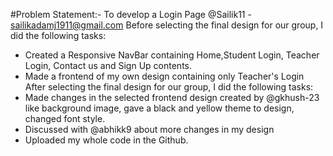 #Problem Statement:- To develop a Login Page
@Sailik11 - sailikadamj1911@gmail.com
Before selecting the final design for our group, I did the following tasks:
- Created a Responsive NavBar containing Home,Student Login, Teacher Login, Contact us and Sign Up contents.
- Made a frontend of my own design containing only Teacher's Login
After selecting the final design for our group, I did the following tasks:
- Made changes in the selected frontend design created by @gkhush-23 like background image, gave a black and yellow theme to design, changed font style.
- Discussed with @abhikk9 about more changes in my design 
- Uploaded my whole code in the Github.


